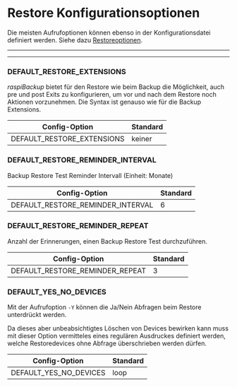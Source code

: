 # Restore Konfigurationsoptionen

Die meisten Aufrufoptionen können ebenso in der Konfigurationsdatei
definiert werden. Siehe dazu [Restoreoptionen](restore-options.md).

<div class="table-wrapper-for-options">

------------------

<!-- toc -->

------------------

### DEFAULT_RESTORE_EXTENSIONS

*raspiBackup* bietet für den Restore wie beim Backup die Möglichkeit,
auch pre und post Exits zu konfigurieren, um vor und nach dem Restore noch
Aktionen vorzunehmen. Die Syntax ist genauso wie für die Backup Extensions.

| Config-Option              | Standard |
|----------------------------|----------|
| DEFAULT_RESTORE_EXTENSIONS | keiner   |


### DEFAULT_RESTORE_REMINDER_INTERVAL

Backup Restore Test Reminder Intervall (Einheit: Monate)

| Config-Option              | Standard |
|----------------------------|----------|
| DEFAULT_RESTORE_REMINDER_INTERVAL | 6 |

### DEFAULT_RESTORE_REMINDER_REPEAT

Anzahl der Erinnerungen, einen Backup Restore Test durchzuführen.

| Config-Option              | Standard |
|----------------------------|----------|
| DEFAULT_RESTORE_REMINDER_REPEAT | 3   |

### DEFAULT_YES_NO_DEVICES

Mit der Aufrufoption `-Y` können die Ja/Nein
Abfragen beim Restore unterdrückt werden.

Da dieses aber unbeabsichtigtes Löschen von
Devices bewirken kann muss mit dieser Option
vermitteles eines regulären Ausdruckes
definiert werden, welche Restoredevices
ohne Abfrage überschrieben werden dürfen.

| Config-Option              | Standard |
|----------------------------|----------|
| DEFAULT_YES_NO_DEVICES     | loop   |

</div>

[.status]: rft

